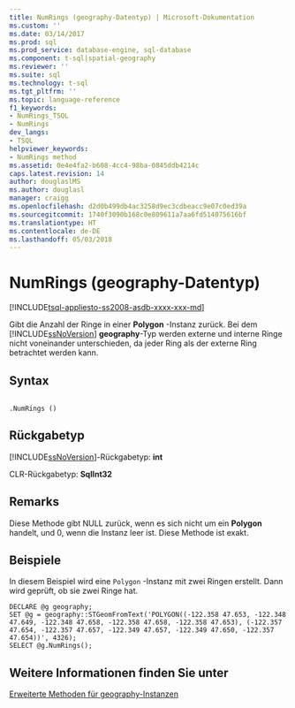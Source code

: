 ```yaml
---
title: NumRings (geography-Datentyp) | Microsoft-Dokumentation
ms.custom: ''
ms.date: 03/14/2017
ms.prod: sql
ms.prod_service: database-engine, sql-database
ms.component: t-sql|spatial-geography
ms.reviewer: ''
ms.suite: sql
ms.technology: t-sql
ms.tgt_pltfrm: ''
ms.topic: language-reference
f1_keywords:
- NumRings_TSQL
- NumRings
dev_langs:
- TSQL
helpviewer_keywords:
- NumRings method
ms.assetid: 0e4e4fa2-b608-4cc4-98ba-0845ddb4214c
caps.latest.revision: 14
author: douglaslMS
ms.author: douglasl
manager: craigg
ms.openlocfilehash: d2d0b499db4ac3258d9ec3cdbeacc9e07c0ed39a
ms.sourcegitcommit: 1740f3090b168c0e809611a7aa6fd514075616bf
ms.translationtype: HT
ms.contentlocale: de-DE
ms.lasthandoff: 05/03/2018
---
```

# <a name="numrings-geography-data-type"></a>NumRings (geography-Datentyp)
[!INCLUDE[tsql-appliesto-ss2008-asdb-xxxx-xxx-md](../../includes/tsql-appliesto-ss2008-asdb-xxxx-xxx-md.md)]

  Gibt die Anzahl der Ringe in einer **Polygon** -Instanz zurück. Bei dem [!INCLUDE[ssNoVersion](../../includes/ssnoversion-md.md)] **geography**-Typ werden externe und interne Ringe nicht voneinander unterschieden, da jeder Ring als der externe Ring betrachtet werden kann.  
  
## <a name="syntax"></a>Syntax  
  
```  
  
.NumRings ()  
```  
  
## <a name="return-type"></a>Rückgabetyp  
 [!INCLUDE[ssNoVersion](../../includes/ssnoversion-md.md)]-Rückgabetyp: **int**  
  
 CLR-Rückgabetyp: **SqlInt32**  
  
## <a name="remarks"></a>Remarks  
 Diese Methode gibt NULL zurück, wenn es sich nicht um ein **Polygon** handelt, und 0, wenn die Instanz leer ist. Diese Methode ist exakt.  
  
## <a name="examples"></a>Beispiele  
 In diesem Beispiel wird eine `Polygon` -Instanz mit zwei Ringen erstellt. Dann wird geprüft, ob sie zwei Ringe hat.  
  
```  
DECLARE @g geography;  
SET @g = geography::STGeomFromText('POLYGON((-122.358 47.653, -122.348 47.649, -122.348 47.658, -122.358 47.658, -122.358 47.653), (-122.357 47.654, -122.357 47.657, -122.349 47.657, -122.349 47.650, -122.357 47.654))', 4326);  
SELECT @g.NumRings();  
```  
  
## <a name="see-also"></a>Weitere Informationen finden Sie unter  
 [Erweiterte Methoden für geography-Instanzen](../../t-sql/spatial-geography/extended-methods-on-geography-instances.md)  
  
  
